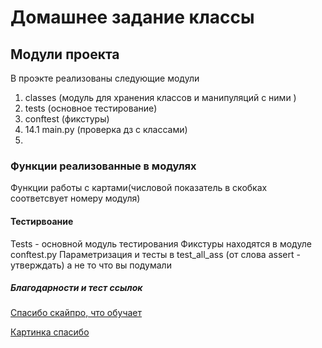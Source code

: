 # Домашнее задание классы

## Модули проекта 

В проэкте реализованы следующие модули
1. classes (модуль для хранения классов и манипуляций с ними )
2. tests (основное тестирование)
3. conftest (фикстуры)
4. 14.1 main.py (проверка дз с классами)
5. 
### Функции реализованные в модулях

Функции работы с картами(числовой показатель в скобках соответсвует номеру модуля) 


#### Тестирвоание
Tests - основной модуль тестирования
Фикстуры находятся в модуле conftest.py
Параметризация и тесты в test_all_ass (от слова assert - утверждать) а не то что вы подумали


##### Благодарности и тест ссылок
[Спасибо скайпро, что обучает ](https://sky.pro/?utm_source=yandex&utm_medium=cpc&utm_campaign=n_brand_search_main_ru_yandex_93946323%7Cpl_search%7Cpr_171%7Cta_cold%7Cfu_main_landing%7Cma_academtraff%7Cown_b2c%7Cchg_performance&utm_content=ai_15317198706%7Cagi_5326320680%7Cci_93946323%7Cpi_48260074055%7Cse_none&utm_term=search%7Ckwd_---autotargeting=&roistat=direct1_search_15317198706_---autotargeting&roistat_referrer=none&roistat_pos=premium_1&yclid=9357941114785234943)

[Картинка спасибо](https://avatars.mds.yandex.net/i?id=d800e2b72f2948c4bc57bdc4f92f7fee_l-9211927-images-thumbs&n=13)